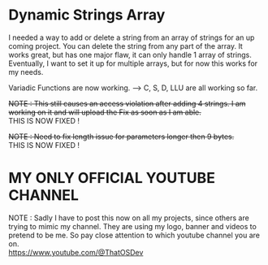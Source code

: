 # Dynamic Strings Array  
  
  
I needed a way to add or delete a string from an array of strings for an up coming project. You can delete the string from any part of the array. It works great, but has one major flaw, it can only handle 1 array of strings. Eventually, I want to set it up for multiple arrays, but for now this works for my needs.  
  
Variadic Functions are now working.  --> C, S, D, LLU are all working so far.  
  
  
~~NOTE : This still causes an access violation after adding 4 strings. I am working on it and will upload the Fix as soon as I am able.~~  
THIS IS NOW FIXED !  

~~NOTE : Need to fix length issue for parameters longer then 9 bytes.~~  
THIS IS NOW FIXED !    
    
# MY ONLY OFFICIAL YOUTUBE CHANNEL  
NOTE : Sadly I have to post this now on all my projects, since others are trying to mimic my channel. They are using my logo, banner and videos to pretend to be me. So pay close attention to which youtube channel you are on.  
https://www.youtube.com/@ThatOSDev  
  
  